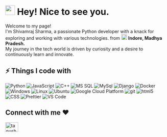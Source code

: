 <h1><img src="https://emojis.slackmojis.com/emojis/images/1531849430/4246/blob-sunglasses.gif?1531849430" width="30"/> Hey! Nice to see you.</h1>

<p>Welcome to my page! </br> I'm Shivamraj Sharma, a passionate Python developer with a knack for exploring and working with various technologies. from <img src="https://flagcdn.com/in.svg" width="18"/> <b> Indore, Madhya Pradesh.</b> 
<br/>My journey in the tech world is driven by curiosity and a desire to continuously learn and innovate.</p>

## ⚡ Things I code with

<p>
 <img alt="Python" src="https://img.shields.io/badge/Python-3776AB?logo=python&logoColor=fff" />
 <img alt="JavaScript" src="https://img.shields.io/badge/JavaScript-F7DF1E?logo=javascript&logoColor=000" />
 <img alt="C++" src="https://img.shields.io/badge/C++-%2300599C.svg?logo=c%2B%2B&logoColor=white" />
 <img alt="MS SQL" src="https://img.shields.io/badge/Microsoft%20SQL%20Server-CC2927?logo=microsoft%20sql%20server&logoColor=white" />
 <img alt="MySql" src="https://img.shields.io/badge/MySQL-4479A1?logo=mysql&logoColor=fff" />
  <img alt="Django" src="https://img.shields.io/badge/Django-%23092E20.svg?logo=django&logoColor=white" />
  <img alt="Docker" src="https://img.shields.io/badge/-Docker-46a2f1?style=flat-square&logo=docker&logoColor=white" />
 <img alt="Windows" src="https://img.shields.io/badge/Windows-0078D6?logo=windows&logoColor=white" />
 <img alt="Linux" src="https://img.shields.io/badge/Linux-FCC624?logo=linux&logoColor=black" />
 <img alt="Ubuntu" src="https://img.shields.io/badge/Ubuntu-E95420?logo=ubuntu&logoColor=white)" />
  <img alt="Google Cloud Platform" src="https://img.shields.io/badge/-Google_Cloud_Platform-1a73e8?style=flat-square&logo=google-cloud&logoColor=white" />
   <img alt="git" src="https://img.shields.io/badge/-Git-F05032?style=flat-square&logo=git&logoColor=white" />
  <img alt="html5" src="https://img.shields.io/badge/-HTML5-E34F26?style=flat-square&logo=html5&logoColor=white" />
   <img alt="CSS" src="https://img.shields.io/badge/-CSS-764ABC?style=flat-square&logo=CSS3&logoColor=white" />
  <img alt="Prettier" src="https://img.shields.io/badge/-Prettier-F7B93E?style=flat-square&logo=prettier&logoColor=white" />
  <img alt="VS Code" src="https://img.shields.io/badge/-VS_Code-007ACC?style=flat-square&logo=visual-studio-code&logoColor=white" /> 
</p>



<h2 align="left">Connect with me ❤️</h2>
<p align="left">

<a href="https://www.linkedin.com/in/shivamraj-sharma/" target="blank"><img align="center" src="https://raw.githubusercontent.com/rahuldkjain/github-profile-readme-generator/master/src/images/icons/Social/linked-in-alt.svg" alt="tanush-savadi-2161181b1" height="30" width="40" /></a>

<!-- **ragavkumarv/ragavkumarv** is a ✨ _special_ ✨ repository because its `README.md` (this file) appears on your GitHub profile.
Here are some ideas to get you started:

- 🔭 I’m currently working on ...
- 🌱 I’m currently learning ...
- 👯 I’m looking to collaborate on ...
- 🤔 I’m looking for help with ...
- 💬 Ask me about ...
- 📫 How to reach me: ...
- 😄 Pronouns: ...
- ⚡ Fun fact: ...
  -->
